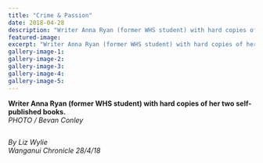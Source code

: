 ```yaml
---
title: "Crime & Passion"
date: 2018-04-28
description: "Writer Anna Ryan (former WHS student) with hard copies of her two self-published books..."
featured-image: 
excerpt: "Writer Anna Ryan (former WHS student) with hard copies of her two self-published books."
gallery-image-1: 
gallery-image-2: 
gallery-image-3: 
gallery-image-4: 
gallery-image-5: 
---
```


<p><strong>Writer Anna Ryan (former WHS student) with hard copies of her two self-published books.</strong><br /><em>PHOTO / Bevan Conley</em></p>
<p><img src="/uploads/5aef8578b8d39a7499001aef/Anna-Ryan-write-upCron-28-April.PNG" alt="" /></p>
<p><em>By Liz Wylie</em><br /><em>Wanganui Chronicle 28/4/18</em></p>

